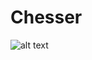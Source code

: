 # Chesser
![alt text](https://github.com/Techpology/Chesser/blob/main/images/Screenshot_20230218_144149.pngraw=true)

